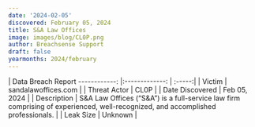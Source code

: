 ```yaml
---
date: '2024-02-05'
discovered: February 05, 2024
title: S&A Law Offices
image: images/blog/CL0P.png
author: Breachsense Support
draft: false
yearmonths: 2024/february
---
```



| Data Breach Report
------------:     |:-------------:    | :-----:|
| Victim      | sandalawoffices.com      | 
| Threat Actor      | CL0P      | 
| Date Discovered      | Feb 05, 2024      | 
| Description      | S&A Law Offices (“S&A”) is a full-service law firm comprising of experienced, well-recognized, and accomplished professionals.      | 
| Leak Size      | Unknown      | 

